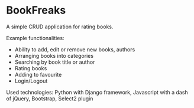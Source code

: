 # BookFreaks

A simple CRUD application for rating books. 


Example functionalities:
  - Ability to add, edit or remove new books, authors
  - Arranging books into categories 
  - Searching by book title or author
  - Rating books
  - Adding to favourite
  - Login/Logout
  
  
  Used technologies:
    Python with Django framework,
    Javascript with a dash of jQuery,
    Bootstrap,
    Select2 plugin
